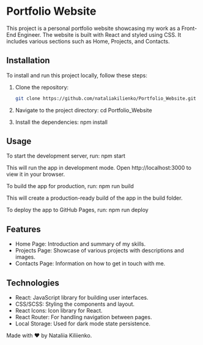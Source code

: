 # Portfolio Website

This project is a personal portfolio website showcasing my work as a Front-End Engineer. The website is built with React and styled using CSS. It includes various sections such as Home, Projects, and Contacts.


## Installation

To install and run this project locally, follow these steps:

1. Clone the repository:
   ```bash
   git clone https://github.com/nataliakilienko/Portfolio_Website.git

2. Navigate to the project directory:
   cd Portfolio_Website

3. Install the dependencies:
   npm install

## Usage

To start the development server, run:
   npm start

This will run the app in development mode. Open http://localhost:3000 to view it in your browser.


To build the app for production, run:
   npm run build

This will create a production-ready build of the app in the build folder.


To deploy the app to GitHub Pages, run:
   npm run deploy


## Features

- Home Page: Introduction and summary of my skills.
- Projects Page: Showcase of various projects with descriptions and images.
- Contacts Page: Information on how to get in touch with me.


## Technologies

- React: JavaScript library for building user interfaces.
- CSS/SCSS: Styling the components and layout.
- React Icons: Icon library for React.
- React Router: For handling navigation between pages.
- Local Storage: Used for dark mode state persistence.


Made with ❤️ by Nataliia Kiliienko.
